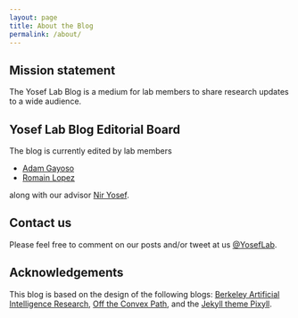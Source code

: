 ```yaml
---
layout: page
title: About the Blog
permalink: /about/
---
```


## Mission statement

The Yosef Lab Blog is a medium for lab members to share research updates to a wide audience.

## Yosef Lab Blog Editorial Board

The blog is currently edited by lab members

- [Adam Gayoso](https://adamgayoso.com)
- [Romain Lopez](https://people.eecs.berkeley.edu/~romain_lopez/)

along with our advisor [Nir Yosef](https://niryosef.wordpress.com).

## Contact us

Please feel free to comment on our posts and/or tweet at us [@YosefLab](https://twitter.com/YosefLab).

## Acknowledgements

This blog is based on the design of the following blogs: [Berkeley Artificial Intelligence Research](https://bair.berkeley.edu/blog/about/), [Off the Convex Path](http://www.offconvex.org), and the [Jekyll theme Pixyll](https://github.com/johno/pixyll).
